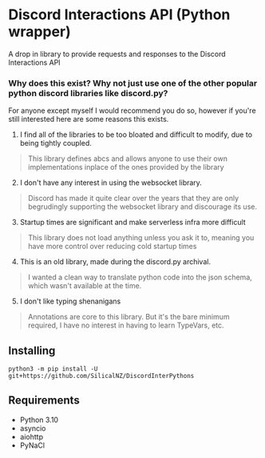 Discord Interactions API (Python wrapper)
========
A drop in library to provide requests and responses to the Discord Interactions API

### Why does this exist? Why not just use one of the other popular python discord libraries like discord.py?

For anyone except myself I would recommend you do so, however if you're still interested here are some reasons this exists.

1. I find all of the libraries to be too bloated and difficult to modify, due to being tightly coupled.

> This library defines abcs and allows anyone to use their own implementations inplace of the ones provided by the library

2. I don't have any interest in using the websocket library.

> Discord has made it quite clear over the years that they are only begrudingly supporting the websocket library and discourage its use.

3. Startup times are significant and make serverless infra more difficult

> This library does not load anything unless you ask it to, meaning you have more control over reducing cold startup times

4. This is an old library, made during the discord.py archival.

> I wanted a clean way to translate python code into the json schema, which wasn't available at the time.

5. I don't like typing shenanigans

> Annotations are core to this library. But it's the bare minimum required, I have no interest in having to learn TypeVars, etc.


## Installing

```
python3 -m pip install -U git+https://github.com/SilicalNZ/DiscordInterPythons
```

## Requirements
- Python 3.10
- asyncio
- aiohttp
- PyNaCl

